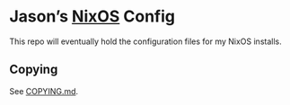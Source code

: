 <!--
SPDX-FileNotice: 🅭🄍1.0 This file is dedicated to the public domain using the CC0 1.0 Universal Public Domain Dedication <https://creativecommons.org/publicdomain/zero/1.0/>.
SPDX-FileContributor: Jason Yundt <jason@jasonyundt.email> (2021–2022)
-->

# Jason’s [NixOS] Config

This repo will eventually hold the configuration files for my NixOS installs.

## Copying

See [COPYING.md](./COPYING.md).

[NixOS]: https://nixos.org/
